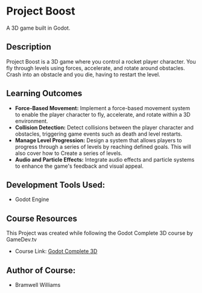 # Project Boost

A 3D game built in Godot.

## Description

Project Boost is a 3D game where you control a rocket player character. You fly through levels using forces, accelerate, and rotate around obstacles. Crash into an obstacle and you die, having to restart the level.

## Learning Outcomes

*   **Force-Based Movement:** Implement a force-based movement system to enable the player character to fly, accelerate, and rotate within a 3D environment.
*   **Collision Detection:** Detect collisions between the player character and obstacles, triggering game events such as death and level restarts.
*   **Manage Level Progression:** Design a system that allows players to progress through a series of levels by reaching defined goals. This will also cover how to Create a series of levels.
*   **Audio and Particle Effects:**  Integrate audio effects and particle systems to enhance the game's feedback and visual appeal.

## Development Tools Used:

*   Godot Engine

## Course Resources

This Project was created while following the Godot Complete 3D course by GameDev.tv

*   Course Link: [Godot Complete 3D](https://www.gamedev.tv/courses/godot-complete-3d)

## Author of Course:

*   Bramwell Williams
